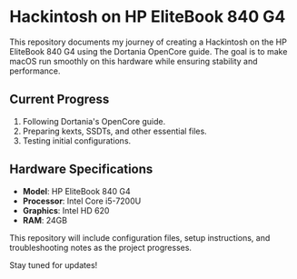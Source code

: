 # Hackintosh on HP EliteBook 840 G4  

This repository documents my journey of creating a Hackintosh on the HP EliteBook 840 G4 using the Dortania OpenCore guide. The goal is to make macOS run smoothly on this hardware while ensuring stability and performance.  

## Current Progress  
1. Following Dortania's OpenCore guide.  
2. Preparing kexts, SSDTs, and other essential files.  
3. Testing initial configurations.  

## Hardware Specifications  
- **Model**: HP EliteBook 840 G4  
- **Processor**: Intel Core i5-7200U  
- **Graphics**: Intel HD 620  
- **RAM**: 24GB  

This repository will include configuration files, setup instructions, and troubleshooting notes as the project progresses.  

Stay tuned for updates!
